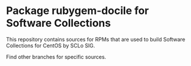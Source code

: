 # Package rubygem-docile for Software Collections

This repository contains sources for RPMs that are used
to build Software Collections for CentOS by SCLo SIG.

Find other branches for specific sources.
